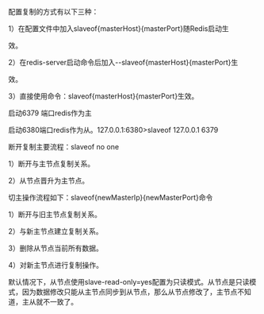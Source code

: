 配置复制的方式有以下三种：

1）在配置文件中加入slaveof{masterHost}{masterPort}随Redis启动生

效。

2）在redis-server启动命令后加入--slaveof{masterHost}{masterPort}生

效。

3）直接使用命令：slaveof{masterHost}{masterPort}生效。



启动6379 端口redis作为主

启动6380端口redis作为从。127.0.0.1:6380>slaveof 127.0.0.1 6379





断开复制主要流程：slaveof no one

1）断开与主节点复制关系。

2）从节点晋升为主节点。

切主操作流程如下：slaveof{newMasterIp}{newMasterPort}命令

1）断开与旧主节点复制关系。

2）与新主节点建立复制关系。

3）删除从节点当前所有数据。

4）对新主节点进行复制操作。



默认情况下，从节点使用slave-read-only=yes配置为只读模式。从节点是只读模式，因为数据修改只能从主节点同步到从节点，那么从节点修改了，主节点不知道，主从就不一致了。